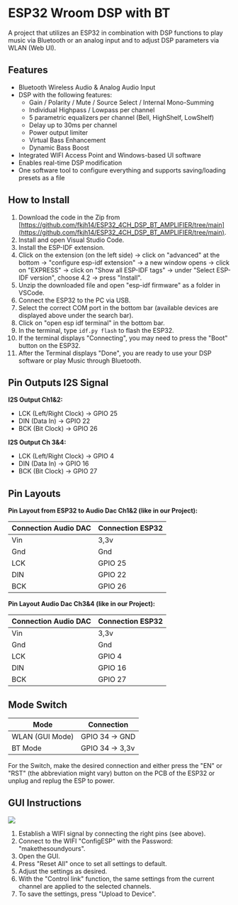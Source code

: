 # ESP32 Wroom DSP with BT

A project that utilizes an ESP32 in combination with DSP functions to play music via Bluetooth or an analog input and to adjust DSP parameters via WLAN (Web UI).

## Features

- Bluetooth Wireless Audio & Analog Audio Input
- DSP with the following features:
  - Gain / Polarity / Mute / Source Select / Internal Mono-Summing
  - Individual Highpass / Lowpass per channel
  - 5 parametric equalizers per channel (Bell, HighShelf, LowShelf)
  - Delay up to 30ms per channel
  - Power output limiter
  - Virtual Bass Enhancement
  - Dynamic Bass Boost
- Integrated WIFI Access Point and Windows-based UI software
- Enables real-time DSP modification
- One software tool to configure everything and supports saving/loading presets as a file

## How to Install
1. Download the code in the Zip from [https://github.com/fkjh14/ESP32_4CH_DSP_BT_AMPLIFIER/tree/main](https://github.com/fkjh14/ESP32_4CH_DSP_BT_AMPLIFIER/tree/main).
2. Install and open Visual Studio Code.
3. Install the ESP-IDF extension.
4. Click on the extension (on the left side) → click on "advanced" at the bottom → "configure esp-idf extension" → a new window opens → click on "EXPRESS" → click on "Show all ESP-IDF tags" → under "Select ESP-IDF version", choose 4.2 → press "Install".
5. Unzip the downloaded file and open "esp-idf firmware" as a folder in VSCode.
6. Connect the ESP32 to the PC via USB.
7. Select the correct COM port in the bottom bar (available devices are displayed above under the search bar).
8. Click on "open esp idf terminal" in the bottom bar.
9. In the terminal, type `idf.py flash` to flash the ESP32.
10. If the terminal displays "Connecting", you may need to press the "Boot" button on the ESP32.
11. After the Terminal displays "Done", you are ready to use your DSP software or play Music through Bluetooth.

## Pin Outputs I2S Signal
**I2S Output Ch1&2:**
- LCK (Left/Right Clock) → GPIO 25
- DIN (Data In) → GPIO 22
- BCK (Bit Clock) → GPIO 26

**I2S Output Ch 3&4:**
- LCK (Left/Right Clock) → GPIO 4
- DIN (Data In) → GPIO 16
- BCK (Bit Clock) → GPIO 27

## Pin Layouts
**Pin Layout from ESP32 to Audio Dac Ch1&2 (like in our Project):**

| Connection Audio DAC | Connection ESP32 |
|---------------------|------------------|
| Vin                 | 3,3v             |
| Gnd                 | Gnd              |
| LCK                 | GPIO 25          |
| DIN                 | GPIO 22          |
| BCK                 | GPIO 26          |

**Pin Layout Audio Dac Ch3&4 (like in our Project):**

| Connection Audio DAC | Connection ESP32 |
|---------------------|------------------|
| Vin                 | 3,3v             |
| Gnd                 | Gnd              |
| LCK                 | GPIO 4           |
| DIN                 | GPIO 16          |
| BCK                 | GPIO 27          |

## Mode Switch

| Mode              | Connection       |
|-------------------|------------------|
| WLAN (GUI Mode)   | GPIO 34 → GND    |
| BT Mode           | GPIO 34 → 3,3v   |

For the Switch, make the desired connection and either press the "EN" or "RST" (the abbreviation might vary) button on the PCB of the ESP32 or unplug and replug the ESP to power.

## GUI Instructions

![](docs/tool_screenshot.png)

1. Establish a WIFI signal by connecting the right pins (see above).
2. Connect to the WIFI "ConfigESP" with the Password: "makethesoundyours".
3. Open the GUI.
4. Press "Reset All" once to set all settings to default.
5. Adjust the settings as desired.
6. With the "Control link" function, the same settings from the current channel are applied to
the selected channels.
7. To save the settings, press "Upload to Device".
